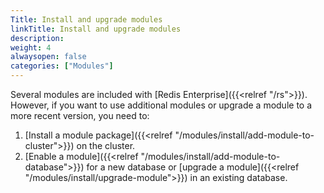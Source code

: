 ```yaml
---
Title: Install and upgrade modules
linkTitle: Install and upgrade modules
description:
weight: 4
alwaysopen: false
categories: ["Modules"]
---
```


Several modules are included with [Redis Enterprise]({{<relref "/rs">}}). However, if you want to use additional modules or upgrade a module to a more recent version, you need to:

1. [Install a module package]({{<relref "/modules/install/add-module-to-cluster">}}) on the cluster.
1. [Enable a module]({{<relref "/modules/install/add-module-to-database">}}) for a new database or [upgrade a module]({{<relref "/modules/install/upgrade-module">}}) in an existing database.
